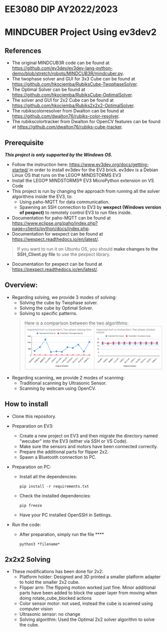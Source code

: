 # EE3080 DIP AY2022/2023
# MINDCUBER Project Using ev3dev2

## References
- The original MINDCUB3R code can be found at https://github.com/ev3dev/ev3dev-lang-python-demo/blob/stretch/robots/MINDCUB3R/mindcuber.py.
- The twophase solver and GUI for 3x3 Cube can be found at https://github.com/hkociemba/RubiksCube-TwophaseSolver.
- The Optimal Solver can be found at https://github.com/hkociemba/RubiksCube-OptimalSolver.
- The solver and GUI for 2x2 Cube can be found at https://github.com/hkociemba/Rubiks2x2x2-OptimalSolver.
- The rubikscolorresolver from Dwalton can be found at https://github.com/dwalton76/rubiks-color-resolver.
- The rubikscolortracker from Dwalton for OpenCV features can be found at https://github.com/dwalton76/rubiks-cube-tracker.

## Prerequisite
***This project is only supported by the Windows OS.***
- Follow the instruction here: https://www.ev3dev.org/docs/getting-started/ in order to install ev3dev for the EV3 brick. ev3dev is a Debian Linux OS that runs on the LEGO® MINDSTORMS EV3
- Install the LEGO® MINDSTORMS® EV3 MicroPython extension on VS Code
- This project is run by changing the approach from running all the solver algorithms inside the EV3, to:
    - Using paho-MQTT for data communication.
    - Spawning an SSH connection to EV3 by **wexpect (Windows version of pexpect)** to remotely control EV3 to run files inside.
- Documentation for paho-MQTT can be found at https://www.eclipse.org/paho/index.php?page=clients/python/docs/index.php.
- Documentation for wexpect can be found at https://wexpect.readthedocs.io/en/latest/.
> If you want to run it on Ubuntu OS, you should **make changes to the SSH_Client.py file** to use the pexpect library.
- Documentation for pexpect can be found at https://pexpect.readthedocs.io/en/latest/.

## Overview:
- Regarding solving, we provide 3 modes of solving:
    - Solving the cube by Twophase solver.
    - Solving the cube by Optimal Solver.
    - Solving to specific patterns.
    > Here is a comparison between the two algorithms:
    ![Algo_Comparison](/img/Algo_Comparison.png "Comparison")
- Regarding scanning, we provide 2 modes of scanning:
    - Traditional scanning by Ultrasonic Sensor.
    - Scanning by webcam using OpenCV.

## How to install
- Clone this repository.
- Preparation on EV3:
    - Create a new project on EV3 and then migrate the directory named "wecuber" into the EV3 (either via SSH or VS Code).
    - Make sure the sensors and motors have been connected correctly.
    - Prepare the additional parts for flipper 2x2.
    - Spawn a Bluetooth connection to PC.
- Preparation on PC:
    - Install all the dependencies:
        ```
        pip install -r requirements.txt
        ```
    - Check the installed dependencies:
        ```
        pip freeze
        ```
    - Have your PC installed OpenSSH in Settings.
    
- Run the code:
    - After preparation, simply run the file ****
        ```
        python3 *filename*
        ```
## 2x2x2 Solving
- These modifications has been done for 2x2:
    + Platform holder: Designed and 3D printed a smaller platform adapter to hold the smaller 2x2 cube.
    + Flipper arm: The flipping motion worked just fine. Minor additional parts have been added to block the upper layer from moving when doing rotate_cube_blocked actions
    + Color sensor motor: not used, instead the cube is scanned using computer vision
    + Ultrasonic sensor: no change
    + Solving algorithm: Used the Optimal 2x2 solver algorithm to solve the cube.
